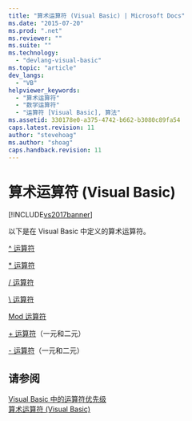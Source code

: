 ```yaml
---
title: "算术运算符 (Visual Basic) | Microsoft Docs"
ms.date: "2015-07-20"
ms.prod: ".net"
ms.reviewer: ""
ms.suite: ""
ms.technology: 
  - "devlang-visual-basic"
ms.topic: "article"
dev_langs: 
  - "VB"
helpviewer_keywords: 
  - "算术运算符"
  - "数学运算符"
  - "运算符 [Visual Basic], 算法"
ms.assetid: 330178e0-a375-4742-b662-b3080c89fa54
caps.latest.revision: 11
author: "stevehoag"
ms.author: "shoag"
caps.handback.revision: 11
---
```

# 算术运算符 (Visual Basic)
[!INCLUDE[vs2017banner](../../../visual-basic/includes/vs2017banner.md)]

以下是在 Visual Basic 中定义的算术运算符。  
  
 [^ 运算符](../../../visual-basic/language-reference/operators/exponentiation-operator.md)  
  
 [\* 运算符](../../../visual-basic/language-reference/operators/multiplication-operator.md)  
  
 [\/ 运算符](../../../visual-basic/language-reference/operators/floating-point-division-operator.md)  
  
 [\\ 运算符](../../../visual-basic/language-reference/operators/integer-division-operator.md)  
  
 [Mod 运算符](../../../visual-basic/language-reference/operators/mod-operator.md)  
  
 [\+ 运算符](../../../visual-basic/language-reference/operators/addition-operator.md)（一元和二元）  
  
 [\- 运算符](../../../visual-basic/language-reference/operators/subtraction-operator.md)（一元和二元）  
  
## 请参阅  
 [Visual Basic 中的运算符优先级](../../../visual-basic/language-reference/operators/operator-precedence.md)   
 [算术运算符 \(Visual Basic\)](../../../visual-basic/programming-guide/language-features/operators-and-expressions/arithmetic-operators.md)